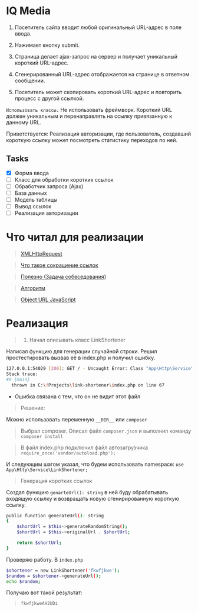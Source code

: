 # IQ Media

1. Посетитель сайта вводит любой оригинальный URL-адрес в поле ввода.
2. Нажимает кнопку submit.

3. Страница делает ajax-запрос на сервер и получает уникальный короткий URL-адрес.
4. Сгенерированный URL-адрес отображается на странице в ответном сообщении.
5. Посетитель может скопировать короткий URL-адрес и повторить процесс с другой ссылкой.

`Использовать классы.` Не использовать фреймворк.
Короткий URL должен уникальным и перенаправлять на ссылку привязанную к данному URL.

Приветствуется:
Реализация авторизации, где пользователь, создавший короткую ссылку может посмотреть статистику переходов по ней.

## Tasks

- [x] Форма ввода
- [ ] Класс для обработки коротких ссылок
- [ ] Обработчик запроса (Ajax)
- [ ] База данных
- [ ] Модель таблицы
- [ ] Вывод ссылок
- [ ] Реализация авторизации

# Что читал для реализации

> [XMLHttpRequest](https://learn.javascript.ru/xmlhttprequest)

> [Что такое сокращение ссылок](https://proglib.io/p/a-mozhno-pokoroche-kak-rabotayut-sokrashchateli-ssylok-2020-02-24)

> [Полезно (Задача собеседования)](https://habr.com/ru/articles/746602/)

> [Алгоритм](https://stackoverflow.com/questions/742013/how-do-i-create-a-url-shortener)

> [Object URL JavaScript](https://learn.javascript.ru/url)

# Реализация

> 1. Начал описывать класс LinkShortener

Написал функцию для генерации случайной строки. Решил простестировать вызвав её в index.php и получил ошибку.

```bash
127.0.0.1:54029 [200]: GET / - Uncaught Error: Class "App\Http\Service\LinkShortener" not found in C:\!Projects\link-shortener\index.php:67
Stack trace:
#0 {main}
  thrown in C:\!Projects\link-shortener\index.php on line 67
```

- Ошибка связана с тем, что он не видит этот файл

> Решение:

Можно использовать переменную `__DIR__` или `composer`

> Выбрал composer. Описал файл `composer.json` и выполнил команду `composer install`

> В файл index.php подключил файл автозагрузчика `require_once('vendor/autoload.php');`

И следующим шагом указал, что будем использовать namespace: `use App\Http\Service\LinkShortener;`

> Генерация коротких ссылок

Создал функцию `genarteUrl(): string` в ней буду обрабатывать входящую ссылку и возвращать новую сгенирированную короткую ссылку.

```bash
public function generateUrl(): string
{
	$shortUrl = $this->generateRandomString();
	$shortUrl = $this->originalUrl . $shortUrl;

	return $shortUrl;
}
```

Проверяю работу.
В `index.php`

```bash
$shortener = new LinkShortener('fkwfjkwe');
$random = $shortener->generateUrl();
echo $random;
```

Получаю вот такой результат:

> `fkwfjkweAH2UDi`
